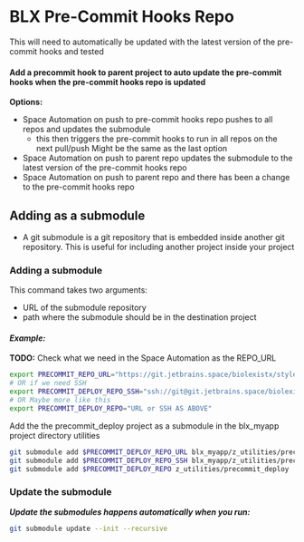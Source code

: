 # BLX Pre-Commit Hooks Repo

This will need to automatically be updated with the latest version of the pre-commit hooks and tested

#### Add a precommit hook to parent project to auto update the pre-commit hooks when the pre-commit hooks repo is updated

**Options:**

- Space Automation on push to pre-commit hooks repo pushes to all repos and updates the submodule
  - this then triggers the pre-commit hooks to run in all repos on the next pull/push Might be the same as the last option
- Space Automation on push to parent repo updates the submodule to the latest version of the pre-commit hooks repo
- Space Automation on push to parent repo and there has been a change to the pre-commit hooks repo

## Adding as a submodule

- A git submodule is a git repository that is embedded inside another git repository.
  This is useful for including another project inside your project

### Adding a submodule

This command takes two arguments:

- URL of the submodule repository
- path where the submodule should be in the destination project

#### **_Example:_**

**TODO:** Check what we need in the Space Automation as the REPO_URL

```bash
export PRECOMMIT_REPO_URL="https://git.jetbrains.space/biolexistx/style/precommit_deployment_config.git"
# OR if we need SSH
export PRECOMMIT_DEPLOY_REPO_SSH="ssh://git@git.jetbrains.space/biolexistx/style/precommit_deployment_config.git"
# OR Maybe more like this
export PRECOMMIT_DEPLOY_REPO="URL or SSH AS ABOVE"
```

Add the the precommit_deploy project as a submodule in the blx_myapp project directory utilities

```bash
git submodule add $PRECOMMIT_DEPLOY_REPO_URL blx_myapp/z_utilities/precommit_deploy
git submodule add $PRECOMMIT_DEPLOY_REPO_SSH blx_myapp/z_utilities/precommit_deploy
git submodule add $PRECOMMIT_DEPLOY_REPO z_utilities/precommit_deploy
```

### Update the submodule

**_Update the submodules happens automatically when you run:_**

```bash
git submodule update --init --recursive
```
